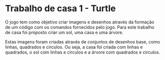 # Trabalho de casa 1 - Turtle
O jogo tem como objetivo criar imagens e desenhos através da formação de um código com os comandos fornecidos pelo jogo. Para este trabalho de casa foi proposto criar um sol, uma casa e uma árvore.

Estas imagens foram criadas através de conjuntos de desenhos base, como linhas, quadrados e circulos. Ou seja, a casa foi criada com linhas e quadrados, o sol com linhas e circulos e a árvore com quadrados e circulos.